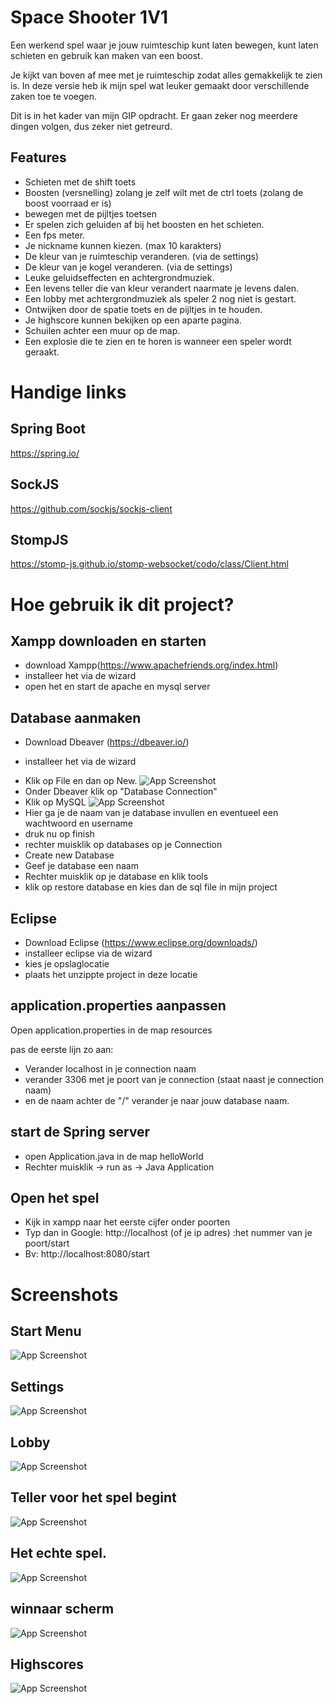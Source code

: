 
# Space Shooter 1V1

Een werkend spel waar je jouw ruimteschip kunt laten bewegen, kunt laten schieten en gebruik kan maken van een boost.

Je kijkt van boven af mee met je ruimteschip zodat alles gemakkelijk te zien is.
In deze versie heb ik mijn spel wat leuker gemaakt door verschillende zaken toe te voegen.


Dit is in het kader van mijn GIP opdracht.
Er gaan zeker nog meerdere dingen volgen, dus zeker niet getreurd.


## Features
- Schieten met de shift toets
- Boosten (versnelling) zolang je zelf wilt met de ctrl toets (zolang de boost voorraad er is)
- bewegen met de pijltjes toetsen
- Er spelen zich geluiden af bij het boosten en het schieten.
- Een fps meter.
- Je nickname kunnen kiezen. (max 10 karakters)
- De kleur van je ruimteschip veranderen. (via de settings)
- De kleur van je kogel veranderen. (via de settings)
- Leuke geluidseffecten en achtergrondmuziek.
- Een levens teller die van kleur verandert naarmate je levens dalen.
- Een lobby met achtergrondmuziek als speler 2 nog niet is gestart.
- Ontwijken door de spatie toets en de pijltjes in te houden.
- Je highscore kunnen bekijken op een aparte pagina.
- Schuilen achter een muur op de map.
- Een explosie die te zien en te horen is wanneer een speler wordt geraakt.



# Handige links
## Spring Boot
https://spring.io/
## SockJS
https://github.com/sockjs/sockjs-client
## StompJS
https://stomp-js.github.io/stomp-websocket/codo/class/Client.html
# Hoe gebruik ik dit project?
## Xampp downloaden en starten
- download Xampp(https://www.apachefriends.org/index.html)
- installeer het via de wizard
- open het en start de apache en mysql server
## Database aanmaken
- Download Dbeaver (https://dbeaver.io/)
* installeer het via de wizard
- Klik op File en dan op New.
![App Screenshot](https://i.postimg.cc/CxYZcr9g/New.png)
- Onder Dbeaver klik op "Database Connection"
- Klik op MySQL
![App Screenshot](https://i.postimg.cc/3NSLtDxM/name.png)
- Hier ga je de naam van je database invullen en eventueel een wachtwoord en username
- druk nu op finish
- rechter muisklik op databases op je Connection
- Create new Database
- Geef je database een naam
- Rechter muisklik op je database en klik tools
- klik op restore database en kies dan de sql file in mijn project

## Eclipse
* Download Eclipse (https://www.eclipse.org/downloads/)
* installeer eclipse via de wizard
* kies je opslaglocatie
* plaats het unzippte project in deze locatie
## application.properties aanpassen
Open application.properties in de map resources

pas de eerste lijn zo aan:
- Verander localhost in je connection naam
- verander 3306 met je poort van je connection (staat naast je connection naam)
- en de naam achter de "/" verander je naar jouw database naam.
## start de Spring server
* open Application.java in de map helloWorld
* Rechter muisklik -> run as -> Java Application

## Open het spel
- Kijk in xampp naar het eerste cijfer onder poorten
- Typ dan in Google: http://localhost (of je ip adres) :het nummer van je poort/start
- Bv: http://localhost:8080/start
 
# Screenshots

## Start Menu
![App Screenshot](https://iili.io/W8J7gR.png)
## Settings
![App Screenshot](https://i.postimg.cc/XJVTdM5s/verise-2-settings.png)
## Lobby
![App Screenshot](https://i.postimg.cc/900KgGJT/Versie-2-lobby.png)
## Teller voor het spel begint
![App Screenshot](https://iili.io/W8dzYl.png)
## Het echte spel.
![App Screenshot](https://iili.io/W8J3ib.md.png)
## winnaar scherm
![App Screenshot](https://iili.io/W8dIv2.png)
## Highscores
![App Screenshot](https://i.ibb.co/s3kqLtR/Versie-3-Highscores.png)
